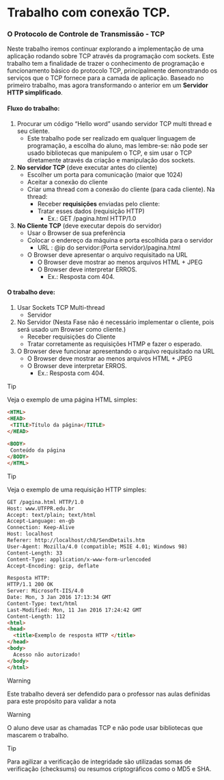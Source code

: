 # Trabalho com conexão TCP.

### O Protocolo de Controle de Transmissão - TCP
Neste trabalho iremos continuar explorando a implementação de uma aplicação rodando sobre TCP através da programação com sockets. Este trabalho tem a finalidade de trazer o conhecimento de programação e funcionamento básico do protocolo TCP, principalmente demonstrando os serviços que o TCP fornece para a camada de aplicação. Baseado no primeiro trabalho, mas agora transformando o anterior em um **Servidor HTTP simplificado**.

#### **Fluxo do trabalho**:
1. Procurar um código “Hello word” usando servidor TCP multi thread e seu cliente.
    - Este trabalho pode ser realizado em qualquer linguagem de programação, a escolha do aluno, mas lembre-se: não pode ser usado bibliotecas que manipulem o TCP, e sim usar o TCP diretamente através da criação e manipulação dos sockets.
2. **No servidor TCP** (deve executar antes do cliente)
    - Escolher um porta para comunicação (maior que 1024)
    - Aceitar a conexão do cliente
    - Criar uma thread com a conexão do cliente (para cada cliente). Na thread:
        - Receber **requisições** enviadas pelo cliente:
        - Tratar esses dados (requisição HTTP)
            - Ex.: GET /pagina.html HTTP/1.0
3. **No Cliente TCP** (deve executar depois do servidor)
    - Usar o Browser de sua preferência
    - Colocar o endereço da máquina e porta escolhida para o servidor
        - URL : @ip do servidor:(Porta servidor)/pagina.html
    - O Browser deve apresentar o arquivo requisitado na URL
        - O Browser deve mostrar ao menos arquivos HTML + JPEG
        - O Browser deve interpretar ERROS.
            - Ex.: Resposta com 404.

#### **O trabalho deve**:

1. Usar Sockets TCP Multi-thread
    - Servidor
2. No Servidor (Nesta Fase não é necessário implementar o cliente, pois será usado um Browser como cliente.)
    - Receber requisições do Cliente
    - Tratar corretamente as requisições HTMP e fazer o esperado.
3. O Browser deve funcionar apresentando o arquivo requisitado na URL
    - O Browser deve mostrar ao menos arquivos HTML + JPEG
    - O Browser deve interpretar ERROS.
        - Ex.: Resposta com 404.


> [!TIP]
> Veja o exemplo de uma página HTML simples:
> ```html
> <HTML> 
> <HEAD> 
>  <TITLE>Título da página</TITLE> 
> </HEAD> 
>     
> <BODY> 
>  Conteúdo da página 
> </BODY> 
> </HTML>
> ```

> [!TIP]
> Veja o exemplo de uma requisição HTTP simples:
> ```xml
> GET /pagina.html HTTP/1.0
> Host: www.UTFPR.edu.br
> Accept: text/plain; text/html 
> Accept-Language: en-gb 
> Connection: Keep-Alive 
> Host: localhost 
> Referer: http://localhost/ch8/SendDetails.htm 
> User-Agent: Mozilla/4.0 (compatible; MSIE 4.01; Windows 98) 
> Content-Length: 33 
> Content-Type: application/x-www-form-urlencoded 
> Accept-Encoding: gzip, deflate 
> ```
> 
> ```html
> Resposta HTTP:
> HTTP/1.1 200 OK
> Server: Microsoft-IIS/4.0
> Date: Mon, 3 Jan 2016 17:13:34 GMT
> Content-Type: text/html
> Last-Modified: Mon, 11 Jan 2016 17:24:42 GMT
> Content-Length: 112
> <html>
> <head>
>   <title>Exemplo de resposta HTTP </title>
> </head>
> <body>
>   Acesso não autorizado!
> </body>
> </html>
> ```

> [!WARNING]
> Este trabalho deverá ser defendido para o professor nas aulas definidas para este propósito para validar a nota

> [!WARNING]
> O aluno deve usar as chamadas TCP e não pode usar bibliotecas que mascarem o trabalho.

> [!TIP]
> Para agilizar a verificação de integridade são utilizadas somas de verificação (checksums) ou resumos criptográficos como o MD5 e SHA.